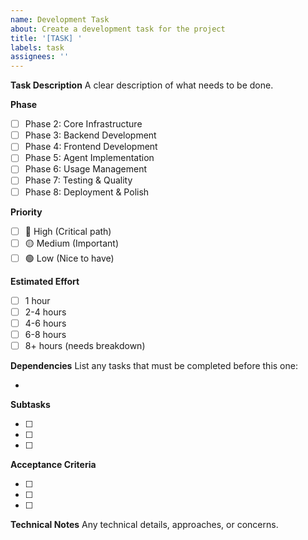 ```yaml
---
name: Development Task
about: Create a development task for the project
title: '[TASK] '
labels: task
assignees: ''
---
```


**Task Description**
A clear description of what needs to be done.

**Phase**

- [ ] Phase 2: Core Infrastructure
- [ ] Phase 3: Backend Development
- [ ] Phase 4: Frontend Development
- [ ] Phase 5: Agent Implementation
- [ ] Phase 6: Usage Management
- [ ] Phase 7: Testing & Quality
- [ ] Phase 8: Deployment & Polish

**Priority**

- [ ] 🔴 High (Critical path)
- [ ] 🟡 Medium (Important)
- [ ] 🟢 Low (Nice to have)

**Estimated Effort**

- [ ] 1 hour
- [ ] 2-4 hours
- [ ] 4-6 hours
- [ ] 6-8 hours
- [ ] 8+ hours (needs breakdown)

**Dependencies**
List any tasks that must be completed before this one:

-

**Subtasks**

- [ ]
- [ ]
- [ ]

**Acceptance Criteria**

- [ ]
- [ ]
- [ ]

**Technical Notes**
Any technical details, approaches, or concerns.
